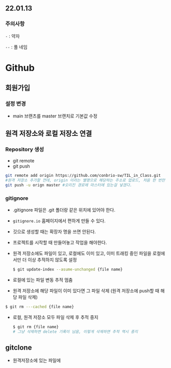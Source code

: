## 22.01.13

### 주의사항

`-` : 약자

`--` : 풀 네임 

# Github

## 회원가입

### 설정 변경

- main 브랜츠를 master 브랜치로 기본값 수정

## 원격 저장소와 로컬 저장소 연결

### Repository 생성

- git remote
- git push



```bash
git remote add origin https://github.com/conbrio-sw/TIL_in_Class.git
#원격 저장소 추가할 껀데, origin 이라는 별명으로 해당하는 주소로 업로드, 처음 한 번만
git push -u orign master #오리진 경로에 마스터에 있는걸 넣겠다.


```



### gitignore

- .gitignore 파일은 .git 폴더랑 같은 위치에 있어야 한다.
- `gitignore.io` 홈페이지에서 편하게 만들 수 있다.
- 깃으로 생성할 때는 확장자 명을 쓰면 안된다.
- 프로젝트를 시작할 때 만들어놓고 작업을 해야한다.

- 원격 저장소에도 파일이 있고, 로컬에도 이미 있고, 이미 트래킹 중인 파일을 로컬에서만 더 이상 추적하지 않도록 설정

  ```bash
  $ git update-index --asume-unchanged {file name}
  ```

  

- 로컬에 있는 파일 변동 추적 멈춤

- 원격 저장소에 해당 파일이 이미 있다면 그 파일 삭제 (원격 저장소에 push할 때 해당 파일 삭제)

```bash
$ git rm ---cached {file name}
```



- 로컬, 원격 저장소 모두 파일 삭제 후 추적 중지

  ```bash
  $ git rm {file name}
  # 그냥 삭제하면 delete 기록이 남음, 이렇게 삭제하면 추적 역시 중지
  ```

  

## gitclone

- 원격저장소에 있는 파일에 















